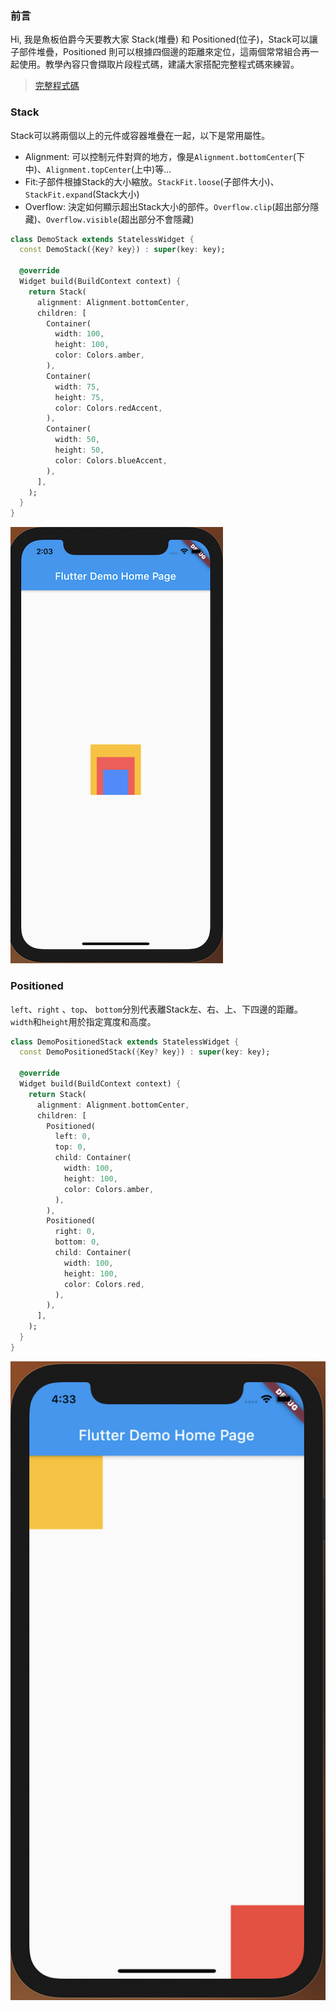 ### 前言
Hi, 我是魚板伯爵今天要教大家 Stack(堆疊) 和 Positioned(位子)，Stack可以讓子部件堆疊，Positioned 則可以根據四個邊的距離來定位，這兩個常常組合再一起使用。教學內容只會擷取片段程式碼，建議大家搭配完整程式碼來練習。

> [完整程式碼](https://github.com/Daviswww/triathlon_flutter/tree/master/day07)

### Stack 
Stack可以將兩個以上的元件或容器堆疊在一起，以下是常用屬性。

- Alignment: 可以控制元件對齊的地方，像是`Alignment.bottomCenter`(下中)、`Alignment.topCenter`(上中)等...
- Fit:子部件根據Stack的大小縮放。`StackFit.loose`(子部件大小)、`StackFit.expand`(Stack大小)
- Overflow: 決定如何顯示超出Stack大小的部件。`Overflow.clip`(超出部分隱藏)、`Overflow.visible`(超出部分不會隱藏)

```dart
class DemoStack extends StatelessWidget {
  const DemoStack({Key? key}) : super(key: key);

  @override
  Widget build(BuildContext context) {
    return Stack(
      alignment: Alignment.bottomCenter,
      children: [
        Container(
          width: 100,
          height: 100,
          color: Colors.amber,
        ),
        Container(
          width: 75,
          height: 75,
          color: Colors.redAccent,
        ),
        Container(
          width: 50,
          height: 50,
          color: Colors.blueAccent,
        ),
      ],
    );
  }
}
```
![](https://raw.githubusercontent.com/Daviswww/triathlon_flutter/master/day07/image/RlilScz.png)


### Positioned
`left`、`right` 、`top`、 `bottom`分別代表離Stack左、右、上、下四邊的距離。 `width`和`height`用於指定寬度和高度。

```dart
class DemoPositionedStack extends StatelessWidget {
  const DemoPositionedStack({Key? key}) : super(key: key);

  @override
  Widget build(BuildContext context) {
    return Stack(
      alignment: Alignment.bottomCenter,
      children: [
        Positioned(
          left: 0,
          top: 0,
          child: Container(
            width: 100,
            height: 100,
            color: Colors.amber,
          ),
        ),
        Positioned(
          right: 0,
          bottom: 0,
          child: Container(
            width: 100,
            height: 100,
            color: Colors.red,
          ),
        ),
      ],
    );
  }
}
```


![](https://raw.githubusercontent.com/Daviswww/triathlon_flutter/master/day07/image/vghbjn.png)
